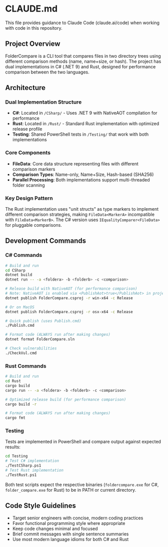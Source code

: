 # CLAUDE.md

This file provides guidance to Claude Code (claude.ai/code) when working with code in this repository.

## Project Overview

FolderCompare is a CLI tool that compares files in two directory trees using different comparison methods (name, name+size, or hash). The project has dual implementations in C# (.NET 9) and Rust, designed for performance comparison between the two languages.

## Architecture

### Dual Implementation Structure
- **C#**: Located in `/CSharp/` - Uses .NET 9 with NativeAOT compilation for performance
- **Rust**: Located in `/Rust/` - Standard Rust implementation with optimized release profile
- **Testing**: Shared PowerShell tests in `/Testing/` that work with both implementations

### Core Components
- **FileData**: Core data structure representing files with different comparison markers
- **Comparison Types**: Name-only, Name+Size, Hash-based (SHA256)
- **Parallel Processing**: Both implementations support multi-threaded folder scanning

### Key Design Pattern
The Rust implementation uses "unit structs" as type markers to implement different comparison strategies, making `FileData<MarkerA>` incompatible with `FileData<MarkerB>`. The C# version uses `IEqualityComparer<FileData>` for pluggable comparisons.

## Development Commands

### C# Commands
```bash
# Build and run
cd CSharp
dotnet build
dotnet run -- -a <foldera> -b <folderb> -c <comparison>

# Release build with NativeAOT (for performance comparison)
# Note: NativeAOT is enabled via <PublishAot>true</PublishAot> in project file
dotnet publish FolderCompare.csproj -r win-x64 -c Release

# Or on MacOS
dotnet publish FolderCompare.csproj -r osx-x64 -c Release

# Quick publish (uses Publish.cmd)
./Publish.cmd

# Format code (ALWAYS run after making changes)
dotnet format FolderCompare.sln

# Check vulnerabilities
./CheckVul.cmd
```

### Rust Commands
```bash
# Build and run
cd Rust
cargo build
cargo run -- -a <foldera> -b <folderb> -c <comparison>

# Optimized release build (for performance comparison)
cargo build -r

# Format code (ALWAYS run after making changes)
cargo fmt
```

### Testing
Tests are implemented in PowerShell and compare output against expected results:

```bash
cd Testing
# Test C# implementation
./TestCSharp.ps1
# Test Rust implementation  
./TestRust.ps1
```

Both test scripts expect the respective binaries (`foldercompare.exe` for C#, `folder_compare.exe` for Rust) to be in PATH or current directory.

## Code Style Guidelines
- Target senior engineers with concise, modern coding practices
- Favor functional programming style where appropriate
- Keep code changes minimal and focused
- Brief commit messages with single sentence summaries
- Use most modern language idioms for both C# and Rust
